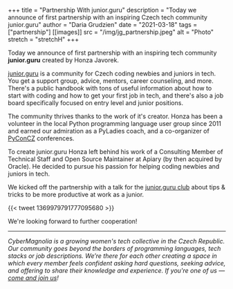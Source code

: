 +++
title = "Partnership With junior.guru"
description = "Today we announce of first partnership with an inspiring Czech tech community junior.guru"
author = "Daria Grudzien"
date = "2021-03-18"
tags = ["partnership"]
[[images]]
  src = "/img/jg_partnership.jpeg"
  alt = "Photo"
  stretch = "stretchH"
+++

Today we announce of first partnership with an inspiring tech community **junior.guru** created by Honza Javorek.

[junior.guru](https://junior.guru/) is a community for Czech coding newbies and juniors in tech. You get a support group, advice, mentors, career counseling, and more. There's a public handbook with tons of useful information about how to start with coding and how to get your first job in tech, and there's also a job board specifically focused on entry level and junior positions.

The community thrives thanks to the work of it's creator. Honza has been a volunteer in the local Python programming language user group since 2011 and earned our admiration as a PyLadies coach, and a co-organizer of [PyConCZ](https://cz.pycon.org/) conferences.

To create junior.guru Honza left behind his work of a Consulting Member of Technical Staff and Open Source Maintainer at Apiary (by then acquired by Oracle). He decided to pursue his passion for helping coding newbies and juniors in tech.

We kicked off the partnership with a talk for the [junior.guru club](https://junior.guru/club/) about tips & tricks to be more productive at work as a junior.

{{< tweet 1369979791777095680 >}}

We're looking forward to further cooperation!

----

*CyberMagnolia is a growing women's tech collective in the Czech Republic. Our community goes beyond the borders of programming languages, tech stacks or job descriptions. We’re there for each other creating a space in which every member feels confident asking hard questions, seeking advice, and offering to share their knowledge and experience. If you're one of us — [come and join us](https://cybermagnolia.com/contact/)!*

